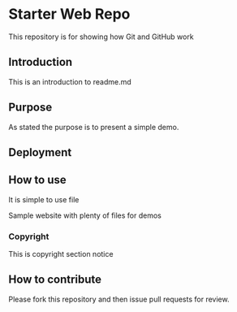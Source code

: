 # Starter Web Repo

This repository is for showing how Git and GitHub work

## Introduction
This is an introduction to readme.md


## Purpose

As stated the purpose is to present a simple demo.

## Deployment

## How to use
It is simple to use file

Sample website with plenty of files for demos

###  Copyright 
This is copyright section notice
  
  
## How to contribute
Please fork  this repository and then issue pull requests for review.  